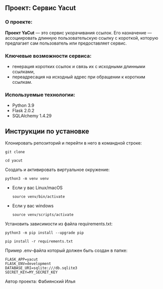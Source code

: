 ## Проект: Сервис Yacut

### О проекте:

<b>Проект YaCut</b> — это сервис укорачивания ссылок. Его назначение — ассоциировать длинную пользовательскую ссылку с короткой, которую предлагает сам пользователь или предоставляет сервис.

### Ключевые возможности сервиса:

- генерация коротких ссылок и связь их с исходными длинными ссылками,
- переадресация на исходный адрес при обращении к коротким ссылкам.

### Используемые технологии:

- Python 3.9
- Flask 2.0.2
- SQLAlchemy 1.4.29


## Инструкции по установке

Клонировать репозиторий и перейти в него в командной строке:

```
git clone 
```

```
cd yacut
```

Cоздать и активировать виртуальное окружение:

```
python3 -m venv venv
```

* Если у вас Linux/macOS

    ```
    source venv/bin/activate
    ```

* Если у вас windows

    ```
    source venv/scripts/activate
    ```

Установить зависимости из файла requirements.txt:

```
python3 -m pip install --upgrade pip
```

```
pip install -r requirements.txt
```

Пример .env-файла который должен быть создан в папке:
```
FLASK_APP=yacut
FLASK_ENV=development
DATABASE_URI=sqlite:///db.sqlite3
SECRET_KEY=MY_SECRET_KEY
```

Автор проекта:
Фабиянский Илья
